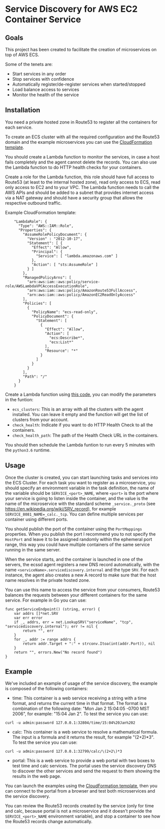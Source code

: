 # Service Discovery for AWS EC2 Container Service
## Goals
This project has been created to facilitate the creation of microservices on top of AWS ECS.

Some of the tenets are:

* Start services in any order
* Stop services with confidence
* Automatically register/de-register services when started/stopped
* Load balance access to services
* Monitor the health of the service

## Installation
You need a private hosted zone in Route53 to register all the containers for each service. 

To create an ECS cluster with all the required configuration and the Route53 domain and the example microservices you can use the [CloudFormation template](Service_Discovery_Using_DNS.template).

You should create a Lambda function to monitor the services, in case a host fails completely and the agent cannot delete the records. You can also use the Lambda function to do HTTP health checks for your containers.

Create a role for the Lambda function, this role should have full access to Route53 (at least to the internal hosted zone), read only access to ECS, read only access to EC2 and to your VPC. The Lambda function needs to call the AWS APIs and should be added to a subnet that provides internet access via a NAT gateway and should have a security group that allows the respective outbound traffic.

Example CloudFormation template:
```
    "LambdaRole": {
      "Type": "AWS::IAM::Role",
      "Properties": {
        "AssumeRolePolicyDocument": {
          "Version" : "2012-10-17",
          "Statement": [ {
            "Effect": "Allow",
            "Principal": {
              "Service": [ "lambda.amazonaws.com" ]
            },
            "Action": [ "sts:AssumeRole" ]
          } ]
        },
        "ManagedPolicyArns": [
          "arn:aws:iam::aws:policy/service-role/AWSLambdaVPCAccessExecutionRole",
          "arn:aws:iam::aws:policy/AmazonRoute53FullAccess",
          "arn:aws:iam::aws:policy/AmazonEC2ReadOnlyAccess"
        ],
        "Policies": [
          {
            "PolicyName": "ecs-read-only",
            "PolicyDocument": {
              "Statement": [
                {
                  "Effect": "Allow",
                  "Action": [
                    "ecs:Describe*",
                    "ecs:List*"
                  ],
                  "Resource": "*"
                }
              ]
            }
          }
        ],
        "Path": "/"
      }
    }
```

Create a Lambda function using [this code](lambda_health_check.py), you can modify the parameters in the funtion:

* `ecs_clusters`: This is an array with all the clusters with the agent installed. You can leave it empty and the function will get the list of clusters from your account.
* `check_health`: Indicate if you want to do HTTP Health Check to all the containers.
* `check_health_path`: The path of the Health Check URL in the containers.

You should then schedule the Lambda funtion to run every 5 minutes with the `python3.6` runtime.

## Usage
Once the cluster is created, you can start launching tasks and services into the ECS Cluster. For each task you want to register as a microservice, you should specify an environment variable in the task definition, the name of the variable should be `SERVICE_<port>_NAME`, where `<port>` is the port where your service is going to listen inside the container, and the value is the name of the microservice with the standard scheme `_service._proto` (see https://en.wikipedia.org/wiki/SRV_record), for example `SERVICE_8081_NAME=_calc._tcp`. You can define multiple services per container using different ports.

You should publish the port of the container using the `PortMappings` properties. When you publish the port I recommend you to not specify the `HostPort` and leave it to be assigned randomly within the ephemeral port range, this way you could have multiple containers of the same service running in the same server.

When the service starts, and the container is launched in one of the servers, the ecssd agent registers a new DNS record automatically, with the name `<serviceName>.servicediscovery.internal` and the type `SRV`. For each instance, the agent also creates a new A record to make sure that the host name resolves in the private hosted zone.

You can use this name to access the service from your consumers, Route53 balances the requests between your different containers for the same service. For example in Go you can use:

```golang
func getServiceEndpoint() (string, error) {
	var addrs []*net.SRV
  	var err error
	if _, addrs, err = net.LookupSRV("serviceName", "tcp", "servicediscovery.internal"); err != nil {
		return "", err
	}
	for _, addr := range addrs {
		return addr.Target + ":" + strconv.Itoa(int(addr.Port)), nil
	}
	return "", errors.New("No record found")
}
```

## Example

We've included an example of usage of the service discovery, the example is composed of the following containers:

* time: This container is a web service receiving a string with a time format, and returns the current time in that format. The format is a combination of the following date: "Mon Jan 2 15:04:05 -0700 MST 2006", for example: "15:04 Jan 2".
To test the service you can use: 
```
curl -u admin:password 127.0.0.1:32804/time/15:04%20Jan%202
```
* calc: This container is a web service to resolve a mathematical formula. The input is a formula and it returns the result, for example "(2+2)*3". To test the service you can use:
```
curl -u admin:password 127.0.0.1:32799/calc/\(2+2\)*3
```
* portal: This is a web service to provide a web portal with two boxes to test time and calc services. The portal uses the service discovery DNS to discover the other services and send the request to them showing the results in the web page.

You can launch the examples using the [CloudFormation template](Service_Discovery_Using_DNS.template), then you can connect to the portal from a browser and test both microservices and the service discovery.

You can review the Route53 records created by the service (only for time and calc, because portal is not a microservice and it doesn't provide the `SERVICE_<port>_NAME` environment variable), and stop a container to see how the Route53 records change automatically.
